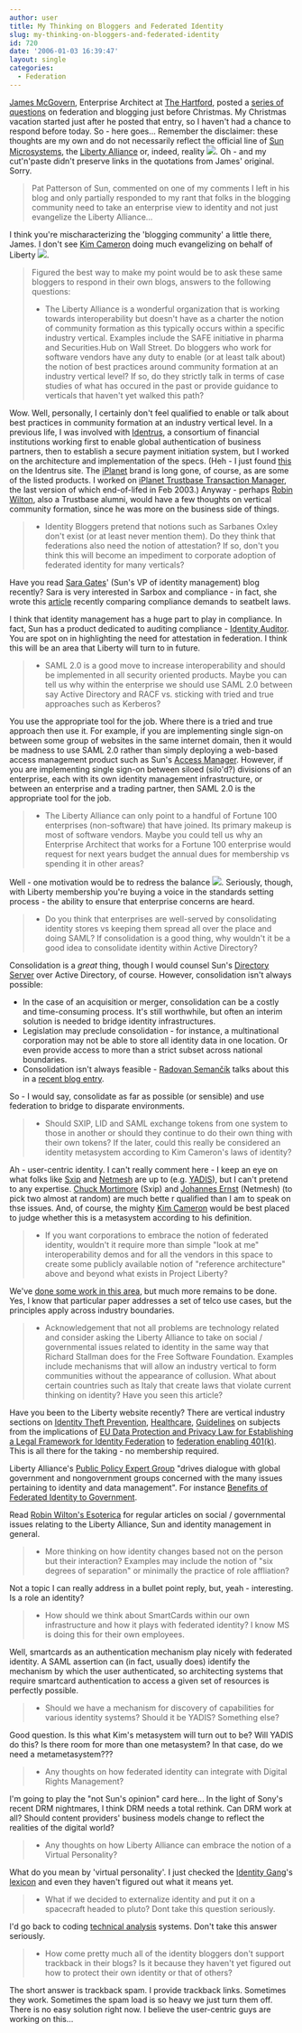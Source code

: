 ```yaml
---
author: user
title: My Thinking on Bloggers and Federated Identity
slug: my-thinking-on-bloggers-and-federated-identity
id: 720
date: '2006-01-03 16:39:47'
layout: single
categories:
  - Federation
---
```


[James McGovern](http://duckdown.blogspot.com/), Enterprise Architect at [The Hartford](http://www.thehartford.com/), posted a [series of questions](http://duckdown.blogspot.com/2005/12/thoughts-on-bloggers-and-federated.html) on federation and blogging just before Christmas. My Christmas vacation started just after he posted that entry, so I haven't had a chance to respond before today. So - here goes... Remember the disclaimer: these thoughts are my own and do not necessarily reflect the official line of [Sun Microsystems](http://www.sun.com), the [Liberty Alliance](http://www.projectliberty.org) or, indeed, reality ![](http://blogs.sun.com/roller/images/smileys/wink.gif). Oh - and my cut'n'paste didn't preserve links in the quotations from James' original. Sorry.

> Pat Patterson of Sun, commented on one of my comments I left in his blog and only partially responded to my rant that folks in the blogging community need to take an enterprise view to identity and not just evangelize the Liberty Alliance...

I think you're mischaracterizing the 'blogging community' a little there, James. I don't see [Kim Cameron](http://www.identityblog.com/) doing much evangelizing on behalf of Liberty ![](http://blogs.sun.com/roller/images/smileys/wink.gif).

> Figured the best way to make my point would be to ask these same bloggers to respond in their own blogs, answers to the following questions:
> 
> *   The Liberty Alliance is a wonderful organization that is working towards interoperability but doesn't have as a charter the notion of community formation as this typically occurs within a specific industry vertical. Examples include the SAFE initiative in pharma and Securities.Hub on Wall Street. Do bloggers who work for software vendors have any duty to enable (or at least talk about) the notion of best practices around community formation at an industry vertical level? If so, do they strictly talk in terms of case studies of what has occured in the past or provide guidance to verticals that haven't yet walked this path?

Wow. Well, personally, I certainly don't feel qualified to enable or talk about best practices in community formation at an industry vertical level. In a previous life, I was involved with [Identrus](http://www.identrus.com/), a consortium of financial institutions working first to enable global authentication of business partners, then to establish a secure payment initiation system, but I worked on the architecture and implementation of the specs. (Heh - I just found [this](http://www.identrus.com/knowledge_center/pub/Sun.pdf) on the Identrus site. The [iPlanet](http://en.wikipedia.org/wiki/IPlanet) brand is long gone, of course, as are some of the listed products. I worked on [iPlanet Trustbase Transaction Manager](http://docs.sun.com/source/816-6288-10/ittm22db.htm), the last version of which end-of-lifed in Feb 2003.) Anyway - perhaps [Robin Wilton](http://blogs.sun.com/roller/page/racingsnake), also a Trustbase alumni, would have a few thoughts on vertical community formation, since he was more on the business side of things.

> *   Identity Bloggers pretend that notions such as Sarbanes Oxley don't exist (or at least never mention them). Do they think that federations also need the notion of attestation? If so, don't you think this will become an impediment to corporate adoption of federated identity for many verticals?

Have you read [Sara Gates](http://blogs.sun.com/roller/page/saragates)' (Sun's VP of identity management) blog recently? Sara is very interested in Sarbox and compliance - in fact, she wrote this [article](http://www.sun.com/emrkt/campaign_docs/idmgmt/newsletter/1005feature.html) recently comparing compliance demands to seatbelt laws.

I think that identity management has a huge part to play in compliance. In fact, Sun has a product dedicated to auditing compliance - [Identity Auditor](http://www.sun.com/software/products/identity_auditor/index.xml). You are spot on in highlighting the need for attestation in federation. I think this will be an area that Liberty will turn to in future.

> *   SAML 2.0 is a good move to increase interoperability and should be implemented in all security oriented products. Maybe you can tell us why within the enterprise we should use SAML 2.0 between say Active Directory and RACF vs. sticking with tried and true approaches such as Kerberos?

You use the appropriate tool for the job. Where there is a tried and true approach then use it. For example, if you are implementing single sign-on between some group of websites in the same internet domain, then it would be madness to use SAML 2.0 rather than simply deploying a web-based access management product such as Sun's [Access Manager](http://www.sun.com/software/products/access_mgr/index.xml). However, if you are implementing single sign-on between siloed (silo'd?) divisions of an enterprise, each with its own identity management infrastructure, or between an enterprise and a trading partner, then SAML 2.0 is the appropriate tool for the job.

> *   The Liberty Alliance can only point to a handful of Fortune 100 enterprises (non-software) that have joined. Its primary makeup is most of software vendors. Maybe you could tell us why an Enterprise Architect that works for a Fortune 100 enterprise would request for next years budget the annual dues for membership vs spending it in other areas?

Well - one motivation would be to redress the balance ![](http://blogs.sun.com/roller/images/smileys/smile.gif). Seriously, though, with Liberty membership you're buying a voice in the standards setting process - the ability to ensure that enterprise concerns are heard.

> *   Do you think that enterprises are well-served by consolidating identity stores vs keeping them spread all over the place and doing SAML? If consolidation is a good thing, why wouldn't it be a good idea to consolidate identity within Active Directory?

Consolidation is a _great_ thing, though I would counsel Sun's [Directory Server](http://www.sun.com/software/products/directory_srvr_ee/index.xml) over Active Directory, of course. However, consolidation isn't always possible:

*   In the case of an acquisition or merger, consolidation can be a costly and time-consuming process. It's still worthwhile, but often an interim solution is needed to bridge identity infrastructures.
*   Legislation may preclude consolidation - for instance, a multinational corporation may not be able to store all identity data in one location. Or even provide access to more than a strict subset across national boundaries.
*   Consolidation isn't always feasible - [Radovan Semančík](http://storm.alert.sk/blog) talks about this in a [recent blog entry](http://storm.alert.sk/blog//identity/enterprise/re-mcgovern-1.html).

So - I would say, consolidate as far as possible (or sensible) and use federation to bridge to disparate environments.

> *   Should SXIP, LID and SAML exchange tokens from one system to those in another or should they continue to do their own thing with their own tokens? If the later, could this really be considered an identity metasystem according to Kim Cameron's laws of identity?

Ah - user-centric identity. I can't really comment here - I keep an eye on what folks like [Sxip](http://sxip.com/) and [Netmesh](http://netmesh.us/) are up to (e.g. [YADIS](http://yadis.org/wiki/Main_Page)), but I can't pretend to any expertise. [Chuck Mortimore](http://xmldap.blogspot.com/) (Sxip) and [Johannes Ernst](http://netmesh.info/jernst) (Netmesh) (to pick two almost at random) are much bette r qualified than I am to speak on thse issues. And, of course, the mighty [Kim Cameron](http://www.identityblog.com/) would be best placed to judge whether this is a metasystem according to his definition.

> *   If you want corporations to embrace the notion of federated identity, wouldn't it require more than simple "look at me" interoperability demos and for all the vendors in this space to create some publicly available notion of "reference architecture" above and beyond what exists in Project Liberty?

We've [done some work in this area](http://blogs.sun.com/roller/page/superpat?entry=mobile_operator_federation_web_services), but much more remains to be done. Yes, I know that particular paper addresses a set of telco use cases, but the principles apply across industry boundaries.

> *   Acknowledgement that not all problems are technology related and consider asking the Liberty Alliance to take on social / governmental issues related to identity in the same way that Richard Stallman does for the Free Software Foundation. Examples include mechanisms that will allow an industry vertical to form communities without the appearance of collusion. What about certain countries such as Italy that create laws that violate current thinking on identity? Have you seen this article?

Have you been to the Liberty website recently? There are vertical industry sections on [Identity Theft Prevention](http://www.projectliberty.org/resources/featured_verticals.php), [Healthcare](http://www.projectliberty.org/resources/featured_verticals_health.php), [Guidelines](http://www.projectliberty.org/resources/guidelines.php) on subjects from the implications of [EU Data Protection and Privacy Law for Establishing a Legal Framework for Identity Federation](http://www.projectliberty.org/specs/Circles_of_Trust_Legal_Framework_White_Paper_322200522576.pdf) to [federation enabling 401(k)](http://www.projectliberty.org/resources/whitepapers/liberty-biz-tier2-401k.pdf). This is all there for the taking - no membership required.

Liberty Alliance's [Public Policy Expert Group](http://www.projectliberty.org/activities/public_policy.php) "drives dialogue with global government and nongovernment groups concerned with the many issues pertaining to identity and data management". For instance [Benefits of Federated Identity to Government](http://www.projectliberty.org/resources/whitepapers/Liberty_Government_Business_Benefits.pdf).

Read [Robin Wilton's Esoterica](http://blogs.sun.com/roller/page/racingsnake) for regular articles on social / governmental issues relating to the Liberty Alliance, Sun and identity management in general.

> *   More thinking on how identity changes based not on the person but their interaction? Examples may include the notion of "six degrees of separation" or minimally the practice of role affliation?

Not a topic I can really address in a bullet point reply, but, yeah - interesting. Is a role an identity?

> *   How should we think about SmartCards within our own infrastructure and how it plays with federated identity? I know MS is doing this for their own employees.

Well, smartcards as an authentication mechanism play nicely with federated identity. A SAML assertion can (in fact, usually does) identify the mechanism by which the user authenticated, so architecting systems that require smartcard authentication to access a given set of resources is perfectly possible.

> *   Should we have a mechanism for discovery of capabilities for various identity systems? Should it be YADIS? Something else?

Good question. Is this what Kim's metasystem will turn out to be? Will YADIS do this? Is there room for more than one metasystem? In that case, do we need a metametasystem???

> *   Any thoughts on how federated identity can integrate with Digital Rights Management?

I'm going to play the "not Sun's opinion" card here... In the light of Sony's recent DRM nightmares, I think DRM needs a total rethink. Can DRM work at all? Should content providers' business models change to reflect the realities of the digital world?

> *   Any thoughts on how Liberty Alliance can embrace the notion of a Virtual Personality?

What do you mean by 'virtual personality'. I just checked the [Identity Gang](http://www.identitygang.org/)'s [lexicon](http://www.identitygang.org/Lexicon) and even they haven't figured out what it means yet.

> *   What if we decided to externalize identity and put it on a spacecraft headed to pluto? Dont take this question seriously.

I'd go back to coding [technical analysis](http://www.investopedia.com/university/technical/) systems. Don't take this answer seriously.

> *   How come pretty much all of the identity bloggers don't support trackback in their blogs? Is it because they haven't yet figured out how to protect their own identity or that of others?

The short answer is trackback spam. I provide trackback links. Sometimes they work. Sometimes the spam load is so heavy we just turn them off. There is no easy solution right now. I believe the user-centric guys are working on this...